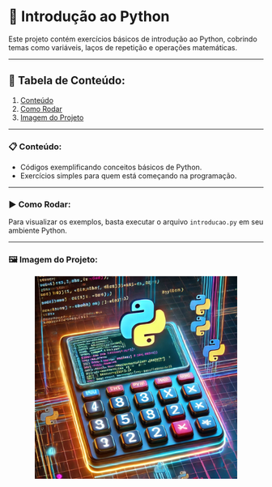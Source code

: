 # 🐍 **Introdução ao Python**

Este projeto contém exercícios básicos de introdução ao Python, cobrindo temas como variáveis, laços de repetição e operações matemáticas.

---

## 📑 **Tabela de Conteúdo**:
1. [Conteúdo](#-conteúdo)
2. [Como Rodar](#️-como-rodar)
3. [Imagem do Projeto](#-imagem-do-projeto)

---

### 📋 **Conteúdo**:
- Códigos exemplificando conceitos básicos de Python.
- Exercícios simples para quem está começando na programação.

---

### ▶️ **Como Rodar**:
Para visualizar os exemplos, basta executar o arquivo `introducao.py` em seu ambiente Python.

---

### 🖼️ **Imagem do Projeto**:
<div align="center">
  <img src="https://github.com/oTalDoWaaase/meus-projetos/blob/main/assets/calculadora.png" alt="Imagem da Calculadora" width="400"/>
</div>

